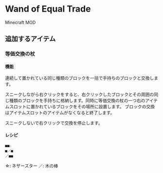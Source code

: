 # Wand of Equal Trade

Minecraft MOD


## 追加するアイテム

### 等価交換の杖

#### 機能

連続して置かれている同じ種類のブロックを一括で手持ちのブロックと交換します。

スニークしながら右クリックをすると、右クリックしたブロックとその周囲の同じ種類のブロックを手持ちに格納します。同時に等価交換の杖の一つ右のアイテムスロットに置かれているブロックをその場所に設置します。
ブロックの交換はアイテムスロットのアイテムがなくなると終了します。

スニークしないで右クリックで交換を停止します。

#### レシピ

    ■■☆
    ■／■
    ／■■

☆: ネザースター
／: 木の棒